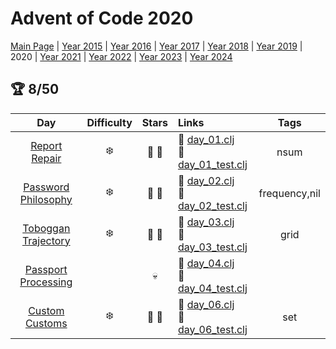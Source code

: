 # Advent of Code 2020

[Main Page](https://adventofcode.com/2020) | [Year 2015](/src/aoclj/year_2015/) | [Year 2016](/src/aoclj/year_2016/) | [Year 2017](/src/aoclj/year_2017/) | [Year 2018](/src/aoclj/year_2018/) | [Year 2019](/src/aoclj/year_2019/) | 2020 | [Year 2021](/src/aoclj/year_2021/) | [Year 2022](/src/aoclj/year_2022/) | [Year 2023](/src/aoclj/year_2023/) | [Year 2024](/src/aoclj/year_2024/)

## :trophy: 8/50

| Day | Difficulty | Stars | Links | Tags |
|:---: | :---: | :---: | :--- | :----: |
[Report Repair](http://www.adventofcode.com/2020/day/1)|:snowflake:|:star2: :star2:|:small_orange_diamond: [day_01.clj](/src/aoclj/year_2020/day_01.clj) <br /> :small_orange_diamond: [day_01_test.clj](/test/aoclj/year_2020/day_01_test.clj)|nsum
[Password Philosophy](http://www.adventofcode.com/2020/day/2)|:snowflake:|:star2: :star2:|:small_orange_diamond: [day_02.clj](/src/aoclj/year_2020/day_02.clj) <br /> :small_orange_diamond: [day_02_test.clj](/test/aoclj/year_2020/day_02_test.clj)|frequency,nil
[Toboggan Trajectory](http://www.adventofcode.com/2020/day/3)|:snowflake:|:star2: :star2:|:small_orange_diamond: [day_03.clj](/src/aoclj/year_2020/day_03.clj) <br /> :small_orange_diamond: [day_03_test.clj](/test/aoclj/year_2020/day_03_test.clj)|grid
[Passport Processing](http://www.adventofcode.com/2020/day/4)||:skull:|:small_orange_diamond: [day_04.clj](/src/aoclj/year_2020/day_04.clj) <br /> :small_orange_diamond: [day_04_test.clj](/test/aoclj/year_2020/day_04_test.clj)|
[Custom Customs](http://www.adventofcode.com/2020/day/6)|:snowflake:|:star2: :star2:|:small_orange_diamond: [day_06.clj](/src/aoclj/year_2020/day_06.clj) <br /> :small_orange_diamond: [day_06_test.clj](/test/aoclj/year_2020/day_06_test.clj)|set
